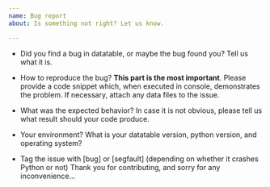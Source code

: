 ```yaml
---
name: Bug report
about: Is something not right? Let us know.

---
```


- Did you find a bug in datatable, or maybe the bug found you?
   Tell us what it is.

- How to reproduce the bug?
   **This part is the most important**. Please provide a code snippet which, when executed in console,
   demonstrates the problem. If necessary, attach any data files to the issue.

- What was the expected behavior?
   In case it is not obvious, please tell us what result should your code produce.

- Your environment?
   What is your datatable version, python version, and operating system? 

- Tag the issue with [bug] or [segfault] (depending on whether it crashes Python or not)
   Thank you for contributing, and sorry for any inconvenience...
